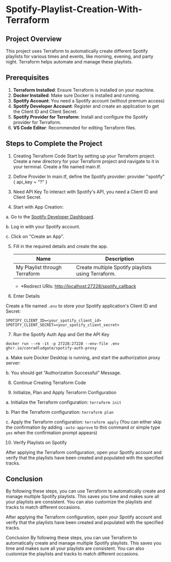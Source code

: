 # Spotify-Playlist-Creation-With-Terraform

## Project Overview

This project uses Terraform to automatically create different Spotify playlists for various times and events, like morning, evening, and party night. Terraform helps automate and manage these playlists.

## Prerequisites

1. **Terraform Installed**: Ensure Terraform is installed on your machine.
2. **Docker Installed**: Make sure Docker is installed and running.
3. **Spotify Account**: You need a Spotify account (without premium access)
4. **Spotify Developer Account**: Register and create an application to get the Client ID and Client Secret.
5. **Spotify Provider for Terraform**: Install and configure the Spotify provider for Terraform.
6. **VS Code Editor**: Recommended for editing Terraform files.

## Steps to Complete the Project
1. Creating Terraform Code
Start by setting up your Terraform project.
Create a new directory for your Terraform project and navigate to it in your terminal.
Create a file named main.tf.

2. Define Provider
In main.tf, define the Spotify provider:
provider "spotify" {
  api_key = "?"
}

3. Need API Key
To interact with Spotify's API, you need a Client ID and Client Secret.

4. Start with App Creation:

a. Go to the [Spotify Developer Dashboard](https://developer.spotify.com/dashboard/).

b. Log in with your Spotify account.

c. Click on "Create an App".

5. Fill in the required details and create the app.
    
    
    | Name | Description |
    | --- | --- |
    | My Playlist through Terraform | Create multiple Spotify playlists using Terraform. |
    - *Redirect URIs: [http://localhost:27228/spotify_callback](http://localhost:27228/spotify_callback**)
  
6. Enter Details

Create a file named `.env` to store your Spotify application's Client ID and Secret:

```
SPOTIFY_CLIENT_ID=<your_spotify_client_id>
SPOTIFY_CLIENT_SECRET=<your_spotify_client_secret>

```

7. Run the Spotify Auth App and Get the API Key

```
docker run --rm -it -p 27228:27228 --env-file .env ghcr.io/conradludgate/spotify-auth-proxy
```

a. Make sure Docker Desktop is running, and start the authorization proxy server:

b. You should get “Authorization Successful” Message.

8. Continue Creating Terraform Code

9. Initialize, Plan and Apply Terraform Configuration

a. Initialize the Terraform configuration:
`terraform init`

b. Plan the Terraform configuration:
`terraform plan`

c. Apply the Terraform configuration:
`terraform apply` (You can either skip the confirmation by adding `-auto-approve` to this command or simple type `yes` when the confirmation prompt appears)

10. Verify Playlists on Spotify

After applying the Terraform configuration, open your Spotify account and verify that the playlists have been created and populated with the specified tracks.

## Conclusion

By following these steps, you can use Terraform to automatically create and manage multiple Spotify playlists. This saves you time and makes sure all your playlists are consistent. You can also customize the playlists and tracks to match different occasions.

After applying the Terraform configuration, open your Spotify account and verify that the playlists have been created and populated with the specified tracks.

Conclusion
By following these steps, you can use Terraform to automatically create and manage multiple Spotify playlists. This saves you time and makes sure all your playlists are consistent. You can also customize the playlists and tracks to match different occasions.